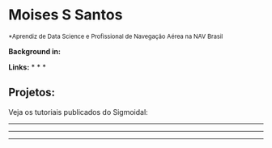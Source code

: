 # Moises S Santos
<sub>*Aprendiz de Data Science e Profissional de Navegação Aérea na NAV Brasil</sub>



**Background in:** 

**Links:**
* 
* 
* 


## Projetos:
Veja os tutoriais publicados do Sigmoidal:

* ** ** 
* ** ** 


---
